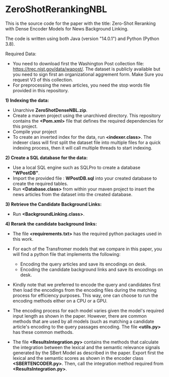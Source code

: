 # ZeroShotRerankingNBL

This is the source code for the paper with the title: Zero-Shot Reranking with Dense Encoder Models for News Background Linking. 

The code is written using both Java (version "14.0.1") and Python (Python 3.8).

Required Data: 
- You need to download first the Washington Post collection file: https://trec.nist.gov/data/wapost/. The dataset is publicly available but you need to sign first an organizational aggrement form. Make Sure you request V3 of this collection.
- For preprocessing the news articles, you need the stop words file provided in this repository.

**1) Indexing the data:**
* Unarchive **ZeroShotDenseNBL.zip**.
* Create a maven project using the unarchived directory. This repository contains the **<Pom.xml>** file that defines the required dependencies for this project.
* Compile your project 
* To create an inverted index for the data, run **<indexer.class>**. The indexer class will first split the dataset file into multiple files for a quick indexing process, then it will call multiple threads to start indexing.

**2) Create a SQL database for the data:**
* Use a local SQL engine such as SQLPro to create a database **"WPostDB"**.
* Import the provided file : **WPostDB.sql** into your created database to create the required tables.
* Run **<Database.class>** from within your maven project to insert the news articles from the dataset into the created database.

**3) Retrieve the Candidate Background Links:**
* Run **<BackgroundLinking.class>**.

**4) Rerank the candidate background links:**
* The file **<requirements.txt>** has the required python packages used in this work.
* For each of the Transfromer models that we compare in this paper, you will find a python file that implements the following:
	- Encoding the query articles and save its encodings on desk.
	- Encoding the candidate background links and save its encodings on desk.

* Kindly note that we preferred to encode the query and candidates first then load the encodings from the encoding files during the matching process for efficiency purposes. This way, one can choose to run the encoding methods either on a CPU or a GPU. 

* The encoding process for each model varies given the model's required input length as shown in the paper. However, there are common methods that are used by all models (such as matching a candidate article's encoding to the query passages encoding. The file **<utils.py>** has these common methods. 

* The file **<ResultsIntegration.py>** contains the methods that calculate the integration between the lexical and the semantic relevance signals generated by the SBert Model as described in the paper. Export first the lexical and the semantic scores as shown in the encoder class **<SBERTENCODER.py>**. Then, call the integration method required from **<ResultsIntegration.py>**.
